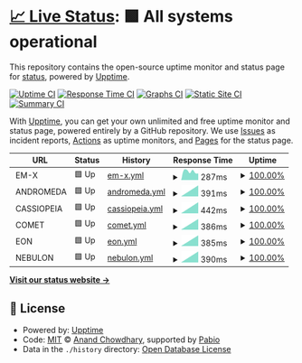 # [📈 Live Status](https://status.luke.casa): <!--live status--> **🟩 All systems operational**

This repository contains the open-source uptime monitor and status page for [status](https://status.luke.casa), powered by [Upptime](https://github.com/upptime/upptime).

[![Uptime CI](https://github.com/status/upptime/workflows/Uptime%20CI/badge.svg)](https://github.com/status/upptime/actions?query=workflow%3A%22Uptime+CI%22)
[![Response Time CI](https://github.com/status/upptime/workflows/Response%20Time%20CI/badge.svg)](https://github.com/status/upptime/actions?query=workflow%3A%22Response+Time+CI%22)
[![Graphs CI](https://github.com/status/upptime/workflows/Graphs%20CI/badge.svg)](https://github.com/status/upptime/actions?query=workflow%3A%22Graphs+CI%22)
[![Static Site CI](https://github.com/status/upptime/workflows/Static%20Site%20CI/badge.svg)](https://github.com/status/upptime/actions?query=workflow%3A%22Static+Site+CI%22)
[![Summary CI](https://github.com/status/upptime/workflows/Summary%20CI/badge.svg)](https://github.com/status/upptime/actions?query=workflow%3A%22Summary+CI%22)

With [Upptime](https://upptime.js.org), you can get your own unlimited and free uptime monitor and status page, powered entirely by a GitHub repository. We use [Issues](https://github.com/status/upptime/issues) as incident reports, [Actions](https://github.com/status/upptime/actions) as uptime monitors, and [Pages](https://status.luke.casa) for the status page.

<!--start: status pages-->
<!-- This summary is generated by Upptime (https://github.com/upptime/upptime) -->
<!-- Do not edit this manually, your changes will be overwritten -->
<!-- prettier-ignore -->
| URL | Status | History | Response Time | Uptime |
| --- | ------ | ------- | ------------- | ------ |
| <img alt="" src="https://icons.duckduckgo.com/ip3/null.ico" height="13"> EM-X | 🟩 Up | [em-x.yml](https://github.com/amokster88/status/commits/HEAD/history/em-x.yml) | <details><summary><img alt="Response time graph" src="./graphs/em-x/response-time-week.png" height="20"> 287ms</summary><br><a href="https://status.luke.casa/history/em-x"><img alt="Response time 287" src="https://img.shields.io/endpoint?url=https%3A%2F%2Fraw.githubusercontent.com%2Famokster88%2Fstatus%2FHEAD%2Fapi%2Fem-x%2Fresponse-time.json"></a><br><a href="https://status.luke.casa/history/em-x"><img alt="24-hour response time 287" src="https://img.shields.io/endpoint?url=https%3A%2F%2Fraw.githubusercontent.com%2Famokster88%2Fstatus%2FHEAD%2Fapi%2Fem-x%2Fresponse-time-day.json"></a><br><a href="https://status.luke.casa/history/em-x"><img alt="7-day response time 287" src="https://img.shields.io/endpoint?url=https%3A%2F%2Fraw.githubusercontent.com%2Famokster88%2Fstatus%2FHEAD%2Fapi%2Fem-x%2Fresponse-time-week.json"></a><br><a href="https://status.luke.casa/history/em-x"><img alt="30-day response time 287" src="https://img.shields.io/endpoint?url=https%3A%2F%2Fraw.githubusercontent.com%2Famokster88%2Fstatus%2FHEAD%2Fapi%2Fem-x%2Fresponse-time-month.json"></a><br><a href="https://status.luke.casa/history/em-x"><img alt="1-year response time 287" src="https://img.shields.io/endpoint?url=https%3A%2F%2Fraw.githubusercontent.com%2Famokster88%2Fstatus%2FHEAD%2Fapi%2Fem-x%2Fresponse-time-year.json"></a></details> | <details><summary><a href="https://status.luke.casa/history/em-x">100.00%</a></summary><a href="https://status.luke.casa/history/em-x"><img alt="All-time uptime 100.00%" src="https://img.shields.io/endpoint?url=https%3A%2F%2Fraw.githubusercontent.com%2Famokster88%2Fstatus%2FHEAD%2Fapi%2Fem-x%2Fuptime.json"></a><br><a href="https://status.luke.casa/history/em-x"><img alt="24-hour uptime 100.00%" src="https://img.shields.io/endpoint?url=https%3A%2F%2Fraw.githubusercontent.com%2Famokster88%2Fstatus%2FHEAD%2Fapi%2Fem-x%2Fuptime-day.json"></a><br><a href="https://status.luke.casa/history/em-x"><img alt="7-day uptime 100.00%" src="https://img.shields.io/endpoint?url=https%3A%2F%2Fraw.githubusercontent.com%2Famokster88%2Fstatus%2FHEAD%2Fapi%2Fem-x%2Fuptime-week.json"></a><br><a href="https://status.luke.casa/history/em-x"><img alt="30-day uptime 100.00%" src="https://img.shields.io/endpoint?url=https%3A%2F%2Fraw.githubusercontent.com%2Famokster88%2Fstatus%2FHEAD%2Fapi%2Fem-x%2Fuptime-month.json"></a><br><a href="https://status.luke.casa/history/em-x"><img alt="1-year uptime 100.00%" src="https://img.shields.io/endpoint?url=https%3A%2F%2Fraw.githubusercontent.com%2Famokster88%2Fstatus%2FHEAD%2Fapi%2Fem-x%2Fuptime-year.json"></a></details>
| <img alt="" src="https://icons.duckduckgo.com/ip3/null.ico" height="13"> ANDROMEDA | 🟩 Up | [andromeda.yml](https://github.com/amokster88/status/commits/HEAD/history/andromeda.yml) | <details><summary><img alt="Response time graph" src="./graphs/andromeda/response-time-week.png" height="20"> 391ms</summary><br><a href="https://status.luke.casa/history/andromeda"><img alt="Response time 391" src="https://img.shields.io/endpoint?url=https%3A%2F%2Fraw.githubusercontent.com%2Famokster88%2Fstatus%2FHEAD%2Fapi%2Fandromeda%2Fresponse-time.json"></a><br><a href="https://status.luke.casa/history/andromeda"><img alt="24-hour response time 391" src="https://img.shields.io/endpoint?url=https%3A%2F%2Fraw.githubusercontent.com%2Famokster88%2Fstatus%2FHEAD%2Fapi%2Fandromeda%2Fresponse-time-day.json"></a><br><a href="https://status.luke.casa/history/andromeda"><img alt="7-day response time 391" src="https://img.shields.io/endpoint?url=https%3A%2F%2Fraw.githubusercontent.com%2Famokster88%2Fstatus%2FHEAD%2Fapi%2Fandromeda%2Fresponse-time-week.json"></a><br><a href="https://status.luke.casa/history/andromeda"><img alt="30-day response time 391" src="https://img.shields.io/endpoint?url=https%3A%2F%2Fraw.githubusercontent.com%2Famokster88%2Fstatus%2FHEAD%2Fapi%2Fandromeda%2Fresponse-time-month.json"></a><br><a href="https://status.luke.casa/history/andromeda"><img alt="1-year response time 391" src="https://img.shields.io/endpoint?url=https%3A%2F%2Fraw.githubusercontent.com%2Famokster88%2Fstatus%2FHEAD%2Fapi%2Fandromeda%2Fresponse-time-year.json"></a></details> | <details><summary><a href="https://status.luke.casa/history/andromeda">100.00%</a></summary><a href="https://status.luke.casa/history/andromeda"><img alt="All-time uptime 100.00%" src="https://img.shields.io/endpoint?url=https%3A%2F%2Fraw.githubusercontent.com%2Famokster88%2Fstatus%2FHEAD%2Fapi%2Fandromeda%2Fuptime.json"></a><br><a href="https://status.luke.casa/history/andromeda"><img alt="24-hour uptime 100.00%" src="https://img.shields.io/endpoint?url=https%3A%2F%2Fraw.githubusercontent.com%2Famokster88%2Fstatus%2FHEAD%2Fapi%2Fandromeda%2Fuptime-day.json"></a><br><a href="https://status.luke.casa/history/andromeda"><img alt="7-day uptime 100.00%" src="https://img.shields.io/endpoint?url=https%3A%2F%2Fraw.githubusercontent.com%2Famokster88%2Fstatus%2FHEAD%2Fapi%2Fandromeda%2Fuptime-week.json"></a><br><a href="https://status.luke.casa/history/andromeda"><img alt="30-day uptime 100.00%" src="https://img.shields.io/endpoint?url=https%3A%2F%2Fraw.githubusercontent.com%2Famokster88%2Fstatus%2FHEAD%2Fapi%2Fandromeda%2Fuptime-month.json"></a><br><a href="https://status.luke.casa/history/andromeda"><img alt="1-year uptime 100.00%" src="https://img.shields.io/endpoint?url=https%3A%2F%2Fraw.githubusercontent.com%2Famokster88%2Fstatus%2FHEAD%2Fapi%2Fandromeda%2Fuptime-year.json"></a></details>
| <img alt="" src="https://icons.duckduckgo.com/ip3/null.ico" height="13"> CASSIOPEIA | 🟩 Up | [cassiopeia.yml](https://github.com/amokster88/status/commits/HEAD/history/cassiopeia.yml) | <details><summary><img alt="Response time graph" src="./graphs/cassiopeia/response-time-week.png" height="20"> 442ms</summary><br><a href="https://status.luke.casa/history/cassiopeia"><img alt="Response time 442" src="https://img.shields.io/endpoint?url=https%3A%2F%2Fraw.githubusercontent.com%2Famokster88%2Fstatus%2FHEAD%2Fapi%2Fcassiopeia%2Fresponse-time.json"></a><br><a href="https://status.luke.casa/history/cassiopeia"><img alt="24-hour response time 442" src="https://img.shields.io/endpoint?url=https%3A%2F%2Fraw.githubusercontent.com%2Famokster88%2Fstatus%2FHEAD%2Fapi%2Fcassiopeia%2Fresponse-time-day.json"></a><br><a href="https://status.luke.casa/history/cassiopeia"><img alt="7-day response time 442" src="https://img.shields.io/endpoint?url=https%3A%2F%2Fraw.githubusercontent.com%2Famokster88%2Fstatus%2FHEAD%2Fapi%2Fcassiopeia%2Fresponse-time-week.json"></a><br><a href="https://status.luke.casa/history/cassiopeia"><img alt="30-day response time 442" src="https://img.shields.io/endpoint?url=https%3A%2F%2Fraw.githubusercontent.com%2Famokster88%2Fstatus%2FHEAD%2Fapi%2Fcassiopeia%2Fresponse-time-month.json"></a><br><a href="https://status.luke.casa/history/cassiopeia"><img alt="1-year response time 442" src="https://img.shields.io/endpoint?url=https%3A%2F%2Fraw.githubusercontent.com%2Famokster88%2Fstatus%2FHEAD%2Fapi%2Fcassiopeia%2Fresponse-time-year.json"></a></details> | <details><summary><a href="https://status.luke.casa/history/cassiopeia">100.00%</a></summary><a href="https://status.luke.casa/history/cassiopeia"><img alt="All-time uptime 100.00%" src="https://img.shields.io/endpoint?url=https%3A%2F%2Fraw.githubusercontent.com%2Famokster88%2Fstatus%2FHEAD%2Fapi%2Fcassiopeia%2Fuptime.json"></a><br><a href="https://status.luke.casa/history/cassiopeia"><img alt="24-hour uptime 100.00%" src="https://img.shields.io/endpoint?url=https%3A%2F%2Fraw.githubusercontent.com%2Famokster88%2Fstatus%2FHEAD%2Fapi%2Fcassiopeia%2Fuptime-day.json"></a><br><a href="https://status.luke.casa/history/cassiopeia"><img alt="7-day uptime 100.00%" src="https://img.shields.io/endpoint?url=https%3A%2F%2Fraw.githubusercontent.com%2Famokster88%2Fstatus%2FHEAD%2Fapi%2Fcassiopeia%2Fuptime-week.json"></a><br><a href="https://status.luke.casa/history/cassiopeia"><img alt="30-day uptime 100.00%" src="https://img.shields.io/endpoint?url=https%3A%2F%2Fraw.githubusercontent.com%2Famokster88%2Fstatus%2FHEAD%2Fapi%2Fcassiopeia%2Fuptime-month.json"></a><br><a href="https://status.luke.casa/history/cassiopeia"><img alt="1-year uptime 100.00%" src="https://img.shields.io/endpoint?url=https%3A%2F%2Fraw.githubusercontent.com%2Famokster88%2Fstatus%2FHEAD%2Fapi%2Fcassiopeia%2Fuptime-year.json"></a></details>
| <img alt="" src="https://icons.duckduckgo.com/ip3/null.ico" height="13"> COMET | 🟩 Up | [comet.yml](https://github.com/amokster88/status/commits/HEAD/history/comet.yml) | <details><summary><img alt="Response time graph" src="./graphs/comet/response-time-week.png" height="20"> 386ms</summary><br><a href="https://status.luke.casa/history/comet"><img alt="Response time 386" src="https://img.shields.io/endpoint?url=https%3A%2F%2Fraw.githubusercontent.com%2Famokster88%2Fstatus%2FHEAD%2Fapi%2Fcomet%2Fresponse-time.json"></a><br><a href="https://status.luke.casa/history/comet"><img alt="24-hour response time 386" src="https://img.shields.io/endpoint?url=https%3A%2F%2Fraw.githubusercontent.com%2Famokster88%2Fstatus%2FHEAD%2Fapi%2Fcomet%2Fresponse-time-day.json"></a><br><a href="https://status.luke.casa/history/comet"><img alt="7-day response time 386" src="https://img.shields.io/endpoint?url=https%3A%2F%2Fraw.githubusercontent.com%2Famokster88%2Fstatus%2FHEAD%2Fapi%2Fcomet%2Fresponse-time-week.json"></a><br><a href="https://status.luke.casa/history/comet"><img alt="30-day response time 386" src="https://img.shields.io/endpoint?url=https%3A%2F%2Fraw.githubusercontent.com%2Famokster88%2Fstatus%2FHEAD%2Fapi%2Fcomet%2Fresponse-time-month.json"></a><br><a href="https://status.luke.casa/history/comet"><img alt="1-year response time 386" src="https://img.shields.io/endpoint?url=https%3A%2F%2Fraw.githubusercontent.com%2Famokster88%2Fstatus%2FHEAD%2Fapi%2Fcomet%2Fresponse-time-year.json"></a></details> | <details><summary><a href="https://status.luke.casa/history/comet">100.00%</a></summary><a href="https://status.luke.casa/history/comet"><img alt="All-time uptime 100.00%" src="https://img.shields.io/endpoint?url=https%3A%2F%2Fraw.githubusercontent.com%2Famokster88%2Fstatus%2FHEAD%2Fapi%2Fcomet%2Fuptime.json"></a><br><a href="https://status.luke.casa/history/comet"><img alt="24-hour uptime 100.00%" src="https://img.shields.io/endpoint?url=https%3A%2F%2Fraw.githubusercontent.com%2Famokster88%2Fstatus%2FHEAD%2Fapi%2Fcomet%2Fuptime-day.json"></a><br><a href="https://status.luke.casa/history/comet"><img alt="7-day uptime 100.00%" src="https://img.shields.io/endpoint?url=https%3A%2F%2Fraw.githubusercontent.com%2Famokster88%2Fstatus%2FHEAD%2Fapi%2Fcomet%2Fuptime-week.json"></a><br><a href="https://status.luke.casa/history/comet"><img alt="30-day uptime 100.00%" src="https://img.shields.io/endpoint?url=https%3A%2F%2Fraw.githubusercontent.com%2Famokster88%2Fstatus%2FHEAD%2Fapi%2Fcomet%2Fuptime-month.json"></a><br><a href="https://status.luke.casa/history/comet"><img alt="1-year uptime 100.00%" src="https://img.shields.io/endpoint?url=https%3A%2F%2Fraw.githubusercontent.com%2Famokster88%2Fstatus%2FHEAD%2Fapi%2Fcomet%2Fuptime-year.json"></a></details>
| <img alt="" src="https://icons.duckduckgo.com/ip3/null.ico" height="13"> EON | 🟩 Up | [eon.yml](https://github.com/amokster88/status/commits/HEAD/history/eon.yml) | <details><summary><img alt="Response time graph" src="./graphs/eon/response-time-week.png" height="20"> 385ms</summary><br><a href="https://status.luke.casa/history/eon"><img alt="Response time 385" src="https://img.shields.io/endpoint?url=https%3A%2F%2Fraw.githubusercontent.com%2Famokster88%2Fstatus%2FHEAD%2Fapi%2Feon%2Fresponse-time.json"></a><br><a href="https://status.luke.casa/history/eon"><img alt="24-hour response time 385" src="https://img.shields.io/endpoint?url=https%3A%2F%2Fraw.githubusercontent.com%2Famokster88%2Fstatus%2FHEAD%2Fapi%2Feon%2Fresponse-time-day.json"></a><br><a href="https://status.luke.casa/history/eon"><img alt="7-day response time 385" src="https://img.shields.io/endpoint?url=https%3A%2F%2Fraw.githubusercontent.com%2Famokster88%2Fstatus%2FHEAD%2Fapi%2Feon%2Fresponse-time-week.json"></a><br><a href="https://status.luke.casa/history/eon"><img alt="30-day response time 385" src="https://img.shields.io/endpoint?url=https%3A%2F%2Fraw.githubusercontent.com%2Famokster88%2Fstatus%2FHEAD%2Fapi%2Feon%2Fresponse-time-month.json"></a><br><a href="https://status.luke.casa/history/eon"><img alt="1-year response time 385" src="https://img.shields.io/endpoint?url=https%3A%2F%2Fraw.githubusercontent.com%2Famokster88%2Fstatus%2FHEAD%2Fapi%2Feon%2Fresponse-time-year.json"></a></details> | <details><summary><a href="https://status.luke.casa/history/eon">100.00%</a></summary><a href="https://status.luke.casa/history/eon"><img alt="All-time uptime 100.00%" src="https://img.shields.io/endpoint?url=https%3A%2F%2Fraw.githubusercontent.com%2Famokster88%2Fstatus%2FHEAD%2Fapi%2Feon%2Fuptime.json"></a><br><a href="https://status.luke.casa/history/eon"><img alt="24-hour uptime 100.00%" src="https://img.shields.io/endpoint?url=https%3A%2F%2Fraw.githubusercontent.com%2Famokster88%2Fstatus%2FHEAD%2Fapi%2Feon%2Fuptime-day.json"></a><br><a href="https://status.luke.casa/history/eon"><img alt="7-day uptime 100.00%" src="https://img.shields.io/endpoint?url=https%3A%2F%2Fraw.githubusercontent.com%2Famokster88%2Fstatus%2FHEAD%2Fapi%2Feon%2Fuptime-week.json"></a><br><a href="https://status.luke.casa/history/eon"><img alt="30-day uptime 100.00%" src="https://img.shields.io/endpoint?url=https%3A%2F%2Fraw.githubusercontent.com%2Famokster88%2Fstatus%2FHEAD%2Fapi%2Feon%2Fuptime-month.json"></a><br><a href="https://status.luke.casa/history/eon"><img alt="1-year uptime 100.00%" src="https://img.shields.io/endpoint?url=https%3A%2F%2Fraw.githubusercontent.com%2Famokster88%2Fstatus%2FHEAD%2Fapi%2Feon%2Fuptime-year.json"></a></details>
| <img alt="" src="https://icons.duckduckgo.com/ip3/null.ico" height="13"> NEBULON | 🟩 Up | [nebulon.yml](https://github.com/amokster88/status/commits/HEAD/history/nebulon.yml) | <details><summary><img alt="Response time graph" src="./graphs/nebulon/response-time-week.png" height="20"> 390ms</summary><br><a href="https://status.luke.casa/history/nebulon"><img alt="Response time 390" src="https://img.shields.io/endpoint?url=https%3A%2F%2Fraw.githubusercontent.com%2Famokster88%2Fstatus%2FHEAD%2Fapi%2Fnebulon%2Fresponse-time.json"></a><br><a href="https://status.luke.casa/history/nebulon"><img alt="24-hour response time 390" src="https://img.shields.io/endpoint?url=https%3A%2F%2Fraw.githubusercontent.com%2Famokster88%2Fstatus%2FHEAD%2Fapi%2Fnebulon%2Fresponse-time-day.json"></a><br><a href="https://status.luke.casa/history/nebulon"><img alt="7-day response time 390" src="https://img.shields.io/endpoint?url=https%3A%2F%2Fraw.githubusercontent.com%2Famokster88%2Fstatus%2FHEAD%2Fapi%2Fnebulon%2Fresponse-time-week.json"></a><br><a href="https://status.luke.casa/history/nebulon"><img alt="30-day response time 390" src="https://img.shields.io/endpoint?url=https%3A%2F%2Fraw.githubusercontent.com%2Famokster88%2Fstatus%2FHEAD%2Fapi%2Fnebulon%2Fresponse-time-month.json"></a><br><a href="https://status.luke.casa/history/nebulon"><img alt="1-year response time 390" src="https://img.shields.io/endpoint?url=https%3A%2F%2Fraw.githubusercontent.com%2Famokster88%2Fstatus%2FHEAD%2Fapi%2Fnebulon%2Fresponse-time-year.json"></a></details> | <details><summary><a href="https://status.luke.casa/history/nebulon">100.00%</a></summary><a href="https://status.luke.casa/history/nebulon"><img alt="All-time uptime 100.00%" src="https://img.shields.io/endpoint?url=https%3A%2F%2Fraw.githubusercontent.com%2Famokster88%2Fstatus%2FHEAD%2Fapi%2Fnebulon%2Fuptime.json"></a><br><a href="https://status.luke.casa/history/nebulon"><img alt="24-hour uptime 100.00%" src="https://img.shields.io/endpoint?url=https%3A%2F%2Fraw.githubusercontent.com%2Famokster88%2Fstatus%2FHEAD%2Fapi%2Fnebulon%2Fuptime-day.json"></a><br><a href="https://status.luke.casa/history/nebulon"><img alt="7-day uptime 100.00%" src="https://img.shields.io/endpoint?url=https%3A%2F%2Fraw.githubusercontent.com%2Famokster88%2Fstatus%2FHEAD%2Fapi%2Fnebulon%2Fuptime-week.json"></a><br><a href="https://status.luke.casa/history/nebulon"><img alt="30-day uptime 100.00%" src="https://img.shields.io/endpoint?url=https%3A%2F%2Fraw.githubusercontent.com%2Famokster88%2Fstatus%2FHEAD%2Fapi%2Fnebulon%2Fuptime-month.json"></a><br><a href="https://status.luke.casa/history/nebulon"><img alt="1-year uptime 100.00%" src="https://img.shields.io/endpoint?url=https%3A%2F%2Fraw.githubusercontent.com%2Famokster88%2Fstatus%2FHEAD%2Fapi%2Fnebulon%2Fuptime-year.json"></a></details>

<!--end: status pages-->

[**Visit our status website →**](https://status.luke.casa)

## 📄 License

- Powered by: [Upptime](https://github.com/upptime/upptime)
- Code: [MIT](./LICENSE) © [Anand Chowdhary](https://anandchowdhary.com), supported by [Pabio](https://pabio.com)
- Data in the `./history` directory: [Open Database License](https://opendatacommons.org/licenses/odbl/1-0/)
